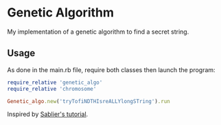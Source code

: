 # Genetic Algorithm

My implementation of a genetic algorithm to find a secret string.  

## Usage

As done in the main.rb file, require both classes then launch the program:
```ruby
require_relative 'genetic_algo'
require_relative 'chromosome'

Genetic_algo.new('tryTofiNDTHIsreALLYlongSTring').run
```

Inspired by [Sablier's tutorial](https://tech.io/playgrounds/334/genetic-algorithms/content/algorithm).